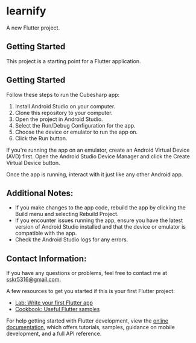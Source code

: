 # learnify

A new Flutter project.

## Getting Started

This project is a starting point for a Flutter application.

## Getting Started

Follow these steps to run the Cubesharp app:

1. Install Android Studio on your computer.
2. Clone this repository to your computer.
3. Open the project in Android Studio.
4. Select the Run/Debug Configuration for the app.
5. Choose the device or emulator to run the app on.
6. Click the Run button.

If you're running the app on an emulator, create an Android Virtual Device (AVD) first. Open the Android Studio Device Manager and click the Create Virtual Device button.

Once the app is running, interact with it just like any other Android app.

## Additional Notes:

- If you make changes to the app code, rebuild the app by clicking the Build menu and selecting Rebuild Project.
- If you encounter issues running the app, ensure you have the latest version of Android Studio installed and that the device or emulator is compatible with the app.
- Check the Android Studio logs for any errors.

## Contact Information:

If you have any questions or problems, feel free to contact me at sskr5316@gmail.com.

A few resources to get you started if this is your first Flutter project:

- [Lab: Write your first Flutter app](https://docs.flutter.dev/get-started/codelab)
- [Cookbook: Useful Flutter samples](https://docs.flutter.dev/cookbook)

For help getting started with Flutter development, view the
[online documentation](https://docs.flutter.dev/), which offers tutorials,
samples, guidance on mobile development, and a full API reference.
